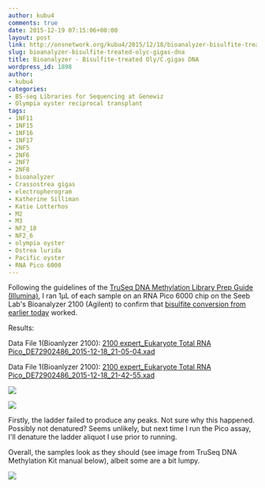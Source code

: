 ```yaml
---
author: kubu4
comments: true
date: 2015-12-19 07:15:06+00:00
layout: post
link: http://onsnetwork.org/kubu4/2015/12/18/bioanalyzer-bisulfite-treated-olyc-gigas-dna/
slug: bioanalyzer-bisulfite-treated-olyc-gigas-dna
title: Bioanalyzer - Bisulfite-treated Oly/C.gigas DNA
wordpress_id: 1898
author:
- kubu4
categories:
- BS-seq Libraries for Sequencing at Genewiz
- Olympia oyster reciprocal transplant
tags:
- 1NF11
- 1NF15
- 1NF16
- 1NF17
- 2NF5
- 2NF6
- 2NF7
- 2NF8
- bioanalyzer
- Crassostrea gigas
- electropherogram
- Katherine Silliman
- Katie Lotterhos
- M2
- M3
- NF2_18
- NF2_6
- olympia oyster
- Ostrea lurida
- Pacific oyster
- RNA Pico 6000
---
```


Following the guidelines of the [TruSeq DNA Methylation Library Prep Guide (Illumina)](https://github.com/sr320/LabDocs/blob/master/protocols/Commercial_Protocols/Illumina_truseq-dna-methylation-library-prep-guide-15066014-a.pdf), I ran 1μL of each sample on an RNA Pico 6000 chip on the Seeb Lab's Bioanalyzer 2100 (Agilent) to confirm that [bisulfite conversion from earlier today](http://onsnetwork.org/kubu4/2015/12/18/bisulfite-treatment-oly-reciprocal-transplant-dna-c-gigas-lotterhos-dna-for-bs-seq/) worked.

Results:

Data File 1(Bioanlyzer 2100): [2100 expert_Eukaryote Total RNA Pico_DE72902486_2015-12-18_21-05-04.xad](http://eagle.fish.washington.edu/Arabidopsis/Bioanalyzer%20Data/2100%20expert_Eukaryote%20Total%20RNA%20Pico_DE72902486_2015-12-18_21-05-04.xad)

Data File 1(Bioanlyzer 2100): [2100 expert_Eukaryote Total RNA Pico_DE72902486_2015-12-18_21-42-55.xad](http://eagle.fish.washington.edu/Arabidopsis/Bioanalyzer%20Data/2100%20expert_Eukaryote%20Total%20RNA%20Pico_DE72902486_2015-12-18_21-42-55.xad)



[![](http://eagle.fish.washington.edu/Arabidopsis/20151218_bioanalyzer_RNApico_oly_bisulfite_01.jpg)](http://eagle.fish.washington.edu/Arabidopsis/20151218_bioanalyzer_RNApico_oly_bisulfite_01.jpg)

[![](http://eagle.fish.washington.edu/Arabidopsis/20151218_bioanalyzer_RNApico_oly_bisulfite_02.jpg)](http://eagle.fish.washington.edu/Arabidopsis/20151218_bioanalyzer_RNApico_oly_bisulfite_02.jpg)



Firstly, the ladder failed to produce any peaks. Not sure why this happened. Possibly not denatured? Seems unlikely, but next time I run the Pico assay, I'll denature the ladder aliquot I use prior to running.

Overall, the samples look as they should (see image from TruSeq DNA Methylation Kit manual below), albeit some are a bit lumpy.

[![](http://eagle.fish.washington.edu/Arabidopsis/20151218_bioanalyzer_illumina_bisulfite.jpg)](http://eagle.fish.washington.edu/Arabidopsis/20151218_bioanalyzer_illumina_bisulfite.jpg)
